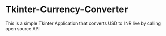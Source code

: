 # Tkinter-Currency-Converter
This is a simple Tkinter Application that converts USD to INR live by calling open source API

